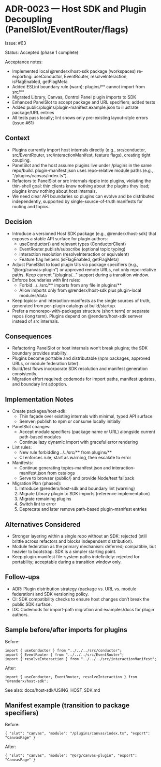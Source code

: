 # ADR-0023 — Host SDK and Plugin Decoupling (PanelSlot/EventRouter/flags)

Issue: #63

Status: Accepted (phase 1 complete)

Acceptance notes:

- Implemented local @renderx/host-sdk package (workspaces) re-exporting: useConductor, EventRouter, resolveInteraction, isFlagEnabled, getFlagMeta
- Added ESLint boundary rule (warn): plugins/** cannot import from src/**
- Migrated Library, Canvas, Control Panel plugin imports to SDK
- Enhanced PanelSlot to accept package and URL specifiers; added tests
- Added public/plugins/plugin-manifest.example.json to illustrate package/URL entries
- All tests pass locally; lint shows only pre-existing layout-style errors (issue #61)

## Context

- Plugins currently import host internals directly (e.g., src/conductor, src/EventRouter, src/interactionManifest, feature flags), creating tight coupling.
- PanelSlot and the host assume plugins live under /plugins in the same repo/build. plugin-manifest.json uses repo-relative module paths (e.g., "/plugins/canvas/index.ts").
- Refactors to PanelSlot or src internals ripple into plugins, violating the thin-shell goal: thin clients know nothing about the plugins they load; plugins know nothing about host internals.
- We need clear API boundaries so plugins can evolve and be distributed independently, supported by single-source-of-truth manifests for routing and topics.

## Decision

- Introduce a versioned Host SDK package (e.g., @renderx/host-sdk) that exposes a stable API surface for plugin authors:
  - useConductor() and relevant types (ConductorClient)
  - EventRouter.publish/subscribe (optional topic typing)
  - Interaction resolution (resolveInteraction or equivalent)
  - Feature flag helpers (isFlagEnabled, getFlagMeta)
- Adjust PanelSlot to load plugin UIs via package specifiers (e.g., "@org/canvas-plugin") or approved remote URLs, not only repo-relative paths. Keep current "/plugins/..." support during a transition window.
- Enforce boundaries with lint rules:
  - Forbid ../../src/** imports from any file in plugins/**
  - Allow imports only from @renderx/host-sdk plus plugin-local modules/data
- Keep topics- and interaction-manifests as the single sources of truth, generated from per-plugin catalogs at build/startup.
- Prefer a monorepo-with-packages structure (short term) or separate repos (long term). Plugins depend on @renderx/host-sdk semver instead of src internals.

## Consequences

- Refactoring PanelSlot or host internals won’t break plugins; the SDK boundary provides stability.
- Plugins become portable and distributable (npm packages, approved URLs, or module federation later).
- Build/test flows incorporate SDK resolution and manifest generation consistently.
- Migration effort required: codemods for import paths, manifest updates, and boundary lint adoption.

## Implementation Notes

- Create packages/host-sdk:
  - Thin façade over existing internals with minimal, typed API surface
  - Semver; publish to npm or consume locally initially
- PanelSlot changes:
  - Accept module specifiers (package name or URL) alongside current path-based modules
  - Continue lazy dynamic import with graceful error rendering
- Lint rules:
  - New rule forbidding ../../src/** from plugins/**
  - CI enforces rule; start as warning, then escalate to error
- Manifests:
  - Continue generating topics-manifest.json and interaction-manifest.json from catalogs
  - Serve to browser (public/) and provide Node/test fallback
- Migration Plan (phased):
  1. Introduce @renderx/host-sdk and boundary lint (warning)
  2. Migrate Library plugin to SDK imports (reference implementation)
  3. Migrate remaining plugins
  4. Switch lint to error
  5. Deprecate and later remove path-based plugin-manifest entries

## Alternatives Considered

- Stronger layering within a single repo without an SDK: rejected (still brittle across refactors and blocks independent distribution).
- Module federation as the primary mechanism: deferred; compatible, but heavier to bootstrap. SDK is a simpler starting point.
- Keep plugin-manifest file-system paths indefinitely: rejected for portability; acceptable during a transition window only.

## Follow-ups

- ADR: Plugin distribution strategy (package vs. URL vs. module federation) and SDK versioning policy.
- CI: SDK compatibility checks to ensure host changes don’t break the public SDK surface.
- DX: Codemods for import-path migration and examples/docs for plugin authors.

## Sample before/after imports for plugins

Before:

```
import { useConductor } from "../../../src/conductor";
import { EventRouter } from "../../../src/EventRouter";
import { resolveInteraction } from "../../../src/interactionManifest";
```

After:

```
import { useConductor, EventRouter, resolveInteraction } from "@renderx/host-sdk";
```

See also: docs/host-sdk/USING_HOST_SDK.md

## Manifest example (transition to package specifiers)

Before:

```
{ "slot": "canvas", "module": "/plugins/canvas/index.ts", "export": "CanvasPage" }
```

After:

```
{ "slot": "canvas", "module": "@org/canvas-plugin", "export": "CanvasPage" }
```

